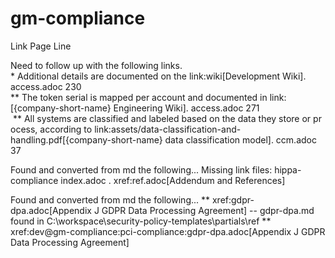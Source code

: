 # gm-compliance

Link	Page	Line

Need to follow up with the following links.
* Additional details are documented on the link:wiki[Development Wiki].	access.adoc	230
** The token serial is mapped per account and documented in link:[{company-short-name} Engineering Wiki].	access.adoc	271
 ** All systems are classified and labeled based on the data they store or process, according to link:assets/data-classification-and-handling.pdf[{company-short-name} data classification model].	ccm.adoc	37

Found and converted from md the following...
Missing link files: hippa-compliance index.adoc
. xref:ref.adoc[Addendum and References]

Found and converted from md the following...
** xref:gdpr-dpa.adoc[Appendix J GDPR Data Processing Agreement]  -- gdpr-dpa.md found in C:\workspace\security-policy-templates\partials\ref
** xref:dev@gm-compliance:pci-compliance:gdpr-dpa.adoc[Appendix J GDPR Data Processing Agreement]